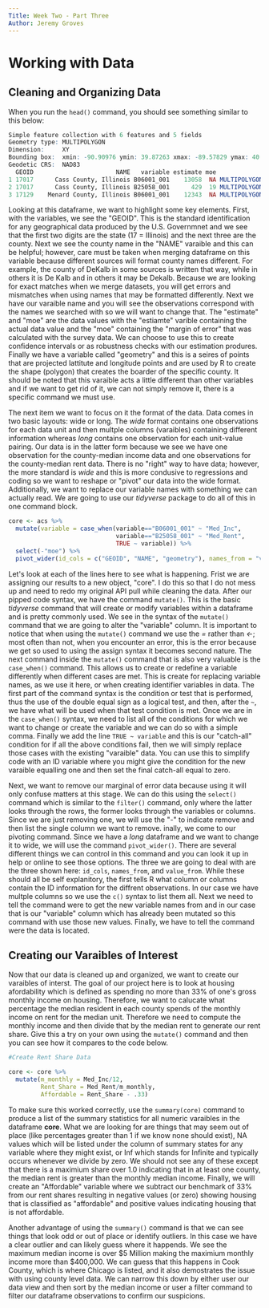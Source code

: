 ```yaml
---
Title: Week Two - Part Three
Author: Jeremy Groves
---
```


# Working with Data

## Cleaning and Organizing Data

When you run the `head()` command, you should see something similar to this below:  
```R
Simple feature collection with 6 features and 5 fields
Geometry type: MULTIPOLYGON
Dimension:     XY
Bounding box:  xmin: -90.90976 ymin: 39.87263 xmax: -89.57829 ymax: 40.6392
Geodetic CRS:  NAD83
  GEOID                       NAME   variable estimate moe                       geometry
1 17017      Cass County, Illinois B06001_001    13058  NA MULTIPOLYGON (((-90.58353 3...
2 17017      Cass County, Illinois B25058_001      429  19 MULTIPOLYGON (((-90.58353 3...
3 17129    Menard County, Illinois B06001_001    12343  NA MULTIPOLYGON (((-89.99509 4...
```
Looking at this dataframe, we want to highlight some key elements. First, with the variables, we see the "GEOID". This is the standard identification for any geographical data produced by the U.S. Governmnet and we see that the first two digits are the state (17 = Illinois) and the next three are the county. Next we see the county name in the "NAME" varaible and this can be helpful; however, care must be taken when merging dataframe on this variable because different sources will format county names different. For example, the county of DeKalb in some sources is written that way, while in others it is De Kalb and in others it may be Dekalb. Because we are looking for exact matches when we merge datasets, you will get errors and mismatches when using names that may be formatted differently. Next we have our varaible name and you will see the observations correspond with the names we searched with so we will want to change that. The "estimate" and "moe" are the data values with the "estiamte" varible containing the actual data value and the "moe" containing the "margin of error" that was calculated with the survey data. We can choose to use this to create confidence intervals or as robustness checks with our estimation produres. Finally we have a variable called "geometry" and this is a seires of points that are projected lattitute and longitude points and are used by R to create the shape (polygon) that creates the boarder of the specific county. It should be noted that this varaible acts a little different than other variables and if we want to get rid of it, we can not simply remove it, there is a specific command we must use. 

The next item we want to focus on it the format of the data. Data comes in two basic layouts: wide or long. The *wide* format contains one observations for each data unit and then multple columns (varaibles) containing different information whereas *long* contains one observation for each unit-value pairing. Our data is in the latter form because we see we have one observation for the county-median income data and one observations for the county-median rent data. There is no "right" way to have data; however, the more standard is *wide* and this is more condusive to regressions and coding so we want to reshape or "pivot" our data into the wide format. Additionally, we want to replace our variable names with something we can actually read. We are going to use our *tidyverse* package to do all of this in one command block.  
```R
core <- acs %>%
  mutate(variable = case_when(variable=="B06001_001" ~ "Med_Inc",
                              variable=="B25058_001" ~ "Med_Rent",
                              TRUE ~ variable)) %>%
  select(-"moe") %>%
  pivot_wider(id_cols = c("GEOID", "NAME", "geometry"), names_from = "variable", values_from = "estimate")
```

Let's look at each of the lines here to see what is happening. Frist we are assigning our results to a new object, "core". I do this so that I do not mess up and need to redo my original API pull while cleaning the data. After our pipped code syntax, we have the command `mutate()`. This is the basic *tidyverse* command that will create or modify variables within a dataframe and is pretty commonly used. We see in the syntax of the `mutate()` command that we are going to alter the "variable" column. It is important to notice that when using the `mutate()` command we use the *=* rather than *<-*; most often than not, when you encounter an error, this is the error because we get so used to using the assign syntax it becomes second nature. The next command inside the `mutate()` command that is also very valuable is the `case_when()` command. This allows us to create or redefine a variable differently when different cases are met. This is create for replacing variable names, as we use it here, or when creating identifier variables in data. The first part of the command syntax is the condition or test that is performed, thus the use of the double equal sign as a logical test, and then, after the `~`, we have what will be used when that test condition is met. Once we are in the `case_when()` syntax, we need to list all of the conditions for which we want to change or create the variable and we can do so with a simple comma. Finally we add the line `TRUE ~ variable` and this is our "catch-all" condition for if all the above conditions fail, then we will simply replace those cases with the existing "varaible" data. You can use this to simplify code with an ID variable where you might give the condition for the new varaible equalling one and then set the final catch-all equal to zero. 

Next, we want to remove our marginal of error data because using it will only confuse matters at this stage. We can do this using the `select()` command which is similar to the `filter()` command, only where the latter looks through the rows, the former looks through the variables or columns. Since we are just removing one, we will use the "-" to indicate remove and then list the single column we want to remove. inally, we come to our pivoting command. Since we have a *long* dataframe and we want to change it to wide, we will use the command `pivot_wider()`. There are several different things we can control in this command and you can look it up in help or online to see those options. The three we are going to deal with are the three shown here: `id_cols`, `names_from`, and `value_from`. While these should all be self explanitory, the first tells R what column or columns contain the ID information for the diffrent observations. In our case we have multple columns so we use the `c()` syntax to list them all. Next we need to tell the command were to get the new variable names from and in our case that is our "variable" column which has already been mutated so this command with use those new values. Finally, we have to tell the command were the data is located.  

## Creating our Varaibles of Interest

Now that our data is cleaned up and organized, we want to create our varaibles of interst. The goal of our project here is to look at housing afordability which is defined as spending no more than 33% of one's gross monthly income on housing. Therefore, we want to calucate what percentage the median resident in each county spends of the monthly income on rent for the median unit. Therefore we need to compute the monthly income and then divide that by the median rent to generate our rent share. Give this a try on your own using the `mutate()` command and then you can see how it compares to the code below.  

```R
#Create Rent Share Data

core <- core %>%
  mutate(m_monthly = Med_Inc/12,
         Rent_Share = Med_Rent/m_monthly,
         Affordable = Rent_Share - .33)
```

To make sure this worked correctly, use the `summary(core)` command to produce a list of the summary statistics for all numeric varaibles in the dataframe **core**. What we are looking for are things that may seem out of place (like percentages greater than 1 if we know none should exist), NA values which will be listed under the column of summary states for any variable where they might exist, or Inf which stands for Infinite and typically occurs whenever we divide by zero. We should not see any of these except that there is a maximium share over 1.0 indicating that in at least one county, the median rent is greater than the monthly median income. Finally, we will create an "Affordable" variable where we subtract our benchmark of 33% from our rent shares resulting in negative values (or zero) showing housing that is classified as "affordable" and positive values indicating housing that is not affordable.

Another advantage of using the `summary()` command is that we can see things that look odd or out of place or identify outliers. In this case we have a clear outlier and can likely guess where it happends. We see the maximum median income is over $5 Million making the maximium monthly income more than $400,000. We can guess that this happens in Cook County, which is where Chicago is listed, and it also demostrates the issue with using county level data. We can narrow this down by either user our data view and then sort by the median income or user a filter command to filter our dataframe observations to confirm our suspicions. 
